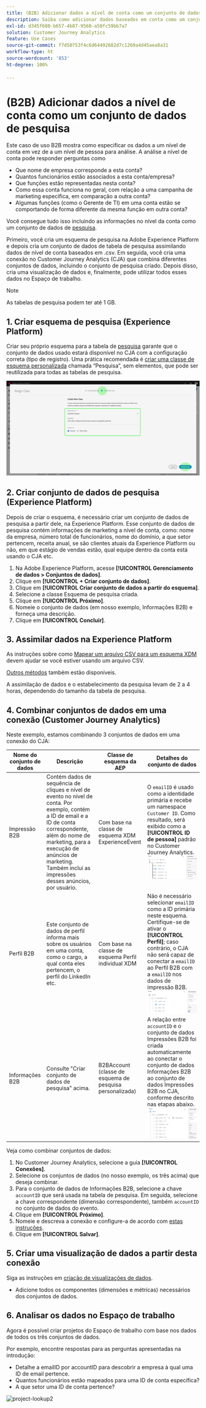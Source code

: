 ```yaml
---
title: (B2B) Adicionar dados a nível de conta como um conjunto de dados de pesquisa
description: Saiba como adicionar dados baseados em conta como um conjunto de dados de pesquisa ao CJA
exl-id: d345f680-b657-4b87-9560-a50fc59bb7a7
solution: Customer Journey Analytics
feature: Use Cases
source-git-commit: f7d50753f4c6d64492682d7c1269a4d45aea8a31
workflow-type: ht
source-wordcount: '853'
ht-degree: 100%

---
```


# (B2B) Adicionar dados a nível de conta como um conjunto de dados de pesquisa

Este caso de uso B2B mostra como especificar os dados a um nível de conta em vez de a um nível de pessoa para análise. A análise a nível de conta pode responder perguntas como

* Que nome de empresa corresponde a esta conta?
* Quantos funcionários estão associados a esta conta/empresa?
* Que funções estão representadas nesta conta?
* Como essa conta funciona no geral, com relação a uma campanha de marketing específica, em comparação a outra conta?
* Algumas funções (como o Gerente de TI) em uma conta estão se comportando de forma diferente da mesma função em outra conta?

Você consegue tudo isso incluindo as informações no nível da conta como um conjunto de dados de [pesquisa](/help/getting-started/cja-glossary.md).

Primeiro, você cria um esquema de pesquisa na Adobe Experience Platform e depois cria um conjunto de dados de tabela de pesquisa assimilando dados de nível de conta baseados em .csv. Em seguida, você cria uma conexão no Customer Journey Analytics (CJA) que combina diferentes conjuntos de dados, incluindo o conjunto de pesquisa criado. Depois disso, cria uma visualização de dados e, finalmente, pode utilizar todos esses dados no Espaço de trabalho.

>[!NOTE]
>
>As tabelas de pesquisa podem ter até 1 GB.

## 1. Criar esquema de pesquisa (Experience Platform)

Criar seu próprio esquema para a tabela de [pesquisa](/help/getting-started/cja-glossary.md) garante que o conjunto de dados usado estará disponível no CJA com a configuração correta (tipo de registro). Uma prática recomendada é [criar uma classe de esquema personalizada](https://experienceleague.adobe.com/docs/experience-platform/xdm/tutorials/create-schema-ui.html?lang=pt-BR#create-new-class) chamada “Pesquisa”, sem elementos, que pode ser reutilizada para todas as tabelas de pesquisa.

![](../assets/create-new-class.png)

## 2. Criar conjunto de dados de pesquisa (Experience Platform)

Depois de criar o esquema, é necessário criar um conjunto de dados de pesquisa a partir dele, na Experience Platform. Esse conjunto de dados de pesquisa contém informações de marketing a nível de conta, como: nome da empresa, número total de funcionários, nome do domínio, a que setor pertencem, receita anual, se são clientes atuais da Experience Platform ou não, em que estágio de vendas estão, qual equipe dentro da conta está usando o CJA etc.

1. Na Adobe Experience Platform, acesse **[!UICONTROL Gerenciamento de dados > Conjuntos de dados]**.
1. Clique em **[!UICONTROL + Criar conjunto de dados]**.
1. Clique em **[!UICONTROL Criar conjunto de dados a partir do esquema]**.
1. Selecione a classe Esquema de pesquisa criada.
1. Clique em **[!UICONTROL Próximo]**.
1. Nomeie o conjunto de dados (em nosso exemplo, Informações B2B) e forneça uma descrição.
1. Clique em **[!UICONTROL Concluir]**.

## 3. Assimilar dados na Experience Platform

As instruções sobre como [Mapear um arquivo CSV para um esquema XDM](https://experienceleague.adobe.com/docs/experience-platform/ingestion/tutorials/map-a-csv-file.html?lang=pt-BR) devem ajudar se você estiver usando um arquivo CSV.

[Outros métodos](https://experienceleague.adobe.com/docs/experience-platform/ingestion/home.html?lang=pt-BR) também estão disponíveis.

A assimilação de dados e o estabelecimento da pesquisa levam de 2 a 4 horas, dependendo do tamanho da tabela de pesquisa.

## 4. Combinar conjuntos de dados em uma conexão (Customer Journey Analytics)

Neste exemplo, estamos combinando 3 conjuntos de dados em uma conexão do CJA:

| Nome do conjunto de dados | Descrição | Classe de esquema da AEP | Detalhes do conjunto de dados |
| --- | --- | --- | --- |
| Impressão B2B | Contém dados de sequência de cliques e nível de evento no nível de conta. Por exemplo, contém a ID de email e a ID de conta correspondente, além do nome de marketing, para a execução de anúncios de marketing. Também inclui as impressões desses anúncios, por usuário. | Com base na classe de esquema XDM ExperienceEvent | O `emailID` é usado como a identidade primária e recebe um namespace `Customer ID`. Como resultado, será exibido como a **[!UICONTROL ID de pessoa]** padrão no Customer Journey Analytics. ![Impressões](../assets/impressions-mixins.png) |
| Perfil B2B | Este conjunto de dados de perfil informa mais sobre os usuários em uma conta, como o cargo, a qual conta eles pertencem, o perfil do LinkedIn etc. | Com base na classe de esquema Perfil individual XDM | Não é necessário selecionar `emailID` como a ID primária neste esquema. Certifique-se de ativar o **[!UICONTROL Perfil]**; caso contrário, o CJA não será capaz de conectar a `emailID` ao Perfil B2B com a `emailID` nos dados de impressão B2B. ![Perfil](../assets/profile-mixins.png) |
| Informações B2B | Consulte &quot;Criar conjunto de dados de pesquisa&quot; acima. | B2BAccount (classe de esquema de pesquisa personalizada) | A relação entre `accountID` e o conjunto de dados Impressões B2B foi criada automaticamente ao conectar o conjunto de dados Informações B2B ao conjunto de dados Impressões B2B no CJA, conforme descrito nas etapas abaixo. ![Pesquisa](../assets/lookup-mixins.png) |

Veja como combinar conjuntos de dados:

1. No Customer Journey Analytics, selecione a guia **[!UICONTROL Conexões]**.
1. Selecione os conjuntos de dados (no nosso exemplo, os três acima) que deseja combinar.
1. Para o conjunto de dados de Informações B2B, selecione a chave `accountID` que será usada na tabela de pesquisa. Em seguida, selecione a chave correspondente (dimensão correspondente), também `accountID` no conjunto de dados do evento.
1. Clique em **[!UICONTROL Próximo]**.
1. Nomeie e descreva a conexão e configure-a de acordo com [estas instruções](/help/connections/create-connection.md).
1. Clique em **[!UICONTROL Salvar]**.

## 5. Criar uma visualização de dados a partir desta conexão

Siga as instruções em [criação de visualizações de dados](/help/data-views/create-dataview.md).

* Adicione todos os componentes (dimensões e métricas) necessários dos conjuntos de dados.

## 6. Analisar os dados no Espaço de trabalho

Agora é possível criar projetos do Espaço de trabalho com base nos dados de todos os três conjuntos de dados.

Por exemplo, encontre respostas para as perguntas apresentadas na introdução:

* Detalhe a emailID por accountID para descobrir a empresa à qual uma ID de email pertence.
* Quantos funcionários estão mapeados para uma ID de conta específica?
* A que setor uma ID de conta pertence?

![project-lookup2](https://git.corp.adobe.com/storage/user/5902/files/348183a8-343c-497e-b270-4fc02b32cb9e)
